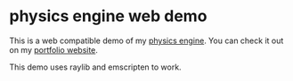 # physics engine web demo

This is a web compatible demo of my [physics engine](https://github.com/St0wy/StowyPhysicsEngine).
You can check it out on my [portfolio website](https://www.fabianhbr.ch/projects/physics-engine/).

This demo uses raylib and emscripten to work.
